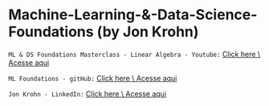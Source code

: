 # Machine-Learning-&-Data-Science-Foundations (by Jon Krohn)

`ML & DS Foundations Masterclass - Linear Algebra - Youtube:` [Click here \ Acesse aqui](https://www.youtube.com/watch?v=Qc19jQWHdL0&list=PLRDl2inPrWQW1QSWhBU0ki-jq_uElkh2a)

`ML Foundations - gitHub:` [Click here \ Acesse aqui](https://github.com/jonkrohn/ML-foundations)

`Jon Krohn - LinkedIn:` [Click here \ Acesse aqui](https://www.linkedin.com/in/jonkrohn/)
